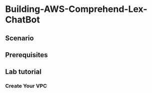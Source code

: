 # Building-AWS-Comprehend-Lex-ChatBot

## Scenario

## Prerequisites

## Lab tutorial
### Create Your VPC

